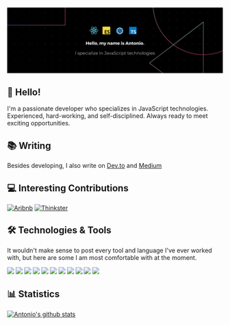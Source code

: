 [![Header](https://github.com/AntonioErdeljac/AntonioErdeljac/blob/master/banner.png?raw=true "Header")](https://github.com/AntonioErdeljac)

## 👋 Hello! 
I'm a passionate developer who specializes in JavaScript technologies. Experienced, hard-working, and self-disciplined. Always ready to meet exciting opportunities.

## 📚 Writing
Besides developing, I also write on [Dev.to](https://dev.to/antonioerdeljac) and [Medium](https://medium.com/@_aerdeljac)

## 💻 Interesting Contributions
[![Aribnb](https://github-readme-stats.vercel.app/api/pin/?username=airbnb&repo=javascript&theme=dark&show_owner=true)](https://github.com/airbnb/javascript/pull/1693)
[![Thinkster](https://github-readme-stats.vercel.app/api/pin/?username=gothinkster&repo=react-redux-realworld-example-app&theme=dark&show_owner=true)](https://github.com/gothinkster/react-redux-realworld-example-app/pull/94)

## 🛠️ Technologies & Tools
It wouldn't make sense to post every tool and language I've ever worked with, but here are some I am most comfortable with at the moment.

![](https://img.shields.io/badge/Code-JavaScript-informational?style=flat&color=informational)
![](https://img.shields.io/badge/Code-React-informational?style=flat&color=informational)
![](https://img.shields.io/badge/Code-TypeScript-informational?style=flat&color=informational)
![](https://img.shields.io/badge/Code-Vue-informational?style=flat&color=informational)
![](https://img.shields.io/badge/Code-EcmaScript-informational?style=flat&color=informational)
![](https://img.shields.io/badge/Code-Node-informational?style=flat&color=informational)
![](https://img.shields.io/badge/Tool-Webpack-informational?style=flat&color=warning)
![](https://img.shields.io/badge/Tool-Parcel-informational?style=flat&color=warning)
![](https://img.shields.io/badge/Tool-AWS-informational?style=flat&color=warning)
![](https://img.shields.io/badge/Tool-Heroku-informational?style=flat&color=warning)
![](https://img.shields.io/badge/Tool-Docker-informational?style=flat&color=warning)

## 📊 Statistics
[![Antonio's github stats](https://github-readme-stats.vercel.app/api?username=AntonioErdeljac&theme=dark&count_private=true)](https://github.com/anuraghazra/github-readme-stats)

<!--
**AntonioErdeljac/AntonioErdeljac** is a ✨ _special_ ✨ repository because its `README.md` (this file) appears on your GitHub profile.

Here are some ideas to get you started:

- 🔭 I’m currently working on ...
- 🌱 I’m currently learning ...
- 👯 I’m looking to collaborate on ...
- 🤔 I’m looking for help with ...
- 💬 Ask me about ...
- 📫 How to reach me: ...
- 😄 Pronouns: ...
- ⚡ Fun fact: ...
-->
